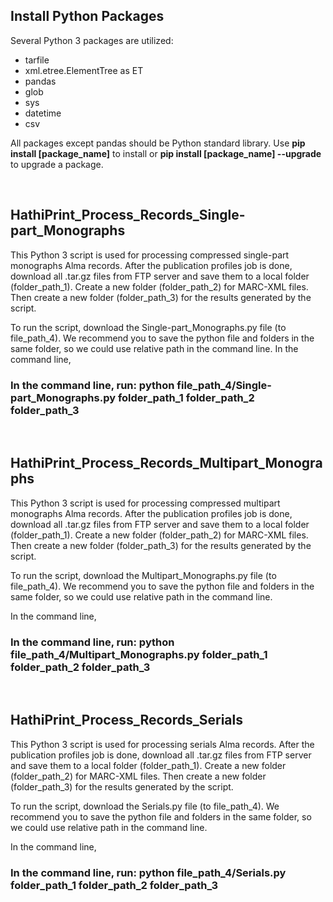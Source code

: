 ## Install Python Packages
Several Python 3 packages are utilized:
  - tarfile
  - xml.etree.ElementTree as ET
  - pandas
  - glob
  - sys
  - datetime
  - csv

All packages except pandas should be Python standard library. Use <b>pip install [package_name]</b> to install or <b>pip install [package_name] --upgrade</b> to upgrade a package.

<br/>

## HathiPrint_Process_Records_Single-part_Monographs

This Python 3 script is used for processing compressed single-part monographs Alma records. After the publication profiles job is done, download all .tar.gz files from FTP server and save them to a local folder (folder_path_1). Create a new folder (folder_path_2) for MARC-XML files. Then create a new folder (folder_path_3) for the results generated by the script.

To run the script, download the Single-part_Monographs.py file (to file_path_4). We recommend you to save the python file and folders in the same folder, so we could use relative path in the command line.
In the command line, 
### In the command line, run: python file_path_4/Single-part_Monographs.py folder_path_1 folder_path_2 folder_path_3
<br/>

## HathiPrint_Process_Records_Multipart_Monographs
This Python 3 script is used for processing compressed multipart monographs Alma records. After the publication profiles job is done, download all .tar.gz files from FTP server and save them to a local folder (folder_path_1). Create a new folder (folder_path_2) for MARC-XML files. Then create a new folder (folder_path_3) for the results generated by the script.

To run the script, download the Multipart_Monographs.py file (to file_path_4). We recommend you to save the python file and folders in the same folder, so we could use relative path in the command line.

In the command line, 
### In the command line, run: python file_path_4/Multipart_Monographs.py folder_path_1 folder_path_2 folder_path_3
                           
<br/>

## HathiPrint_Process_Records_Serials
This Python 3 script is used for processing serials Alma records. After the publication profiles job is done, download all .tar.gz files from FTP server and save them to a local folder (folder_path_1). Create a new folder (folder_path_2) for MARC-XML files. Then create a new folder (folder_path_3) for the results generated by the script.

To run the script, download the Serials.py file (to file_path_4). We recommend you to save the python file and folders in the same folder, so we could use relative path in the command line.

In the command line, 
### In the command line, run: python file_path_4/Serials.py folder_path_1 folder_path_2 folder_path_3
